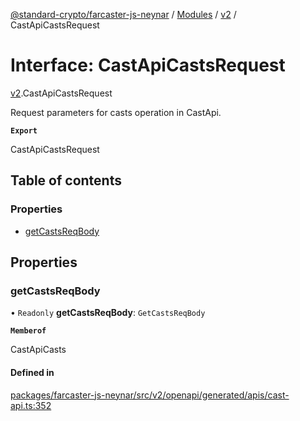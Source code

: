 [@standard-crypto/farcaster-js-neynar](../README.md) / [Modules](../modules.md) / [v2](../modules/v2.md) / CastApiCastsRequest

# Interface: CastApiCastsRequest

[v2](../modules/v2.md).CastApiCastsRequest

Request parameters for casts operation in CastApi.

**`Export`**

CastApiCastsRequest

## Table of contents

### Properties

- [getCastsReqBody](v2.CastApiCastsRequest.md#getcastsreqbody)

## Properties

### getCastsReqBody

• `Readonly` **getCastsReqBody**: `GetCastsReqBody`

**`Memberof`**

CastApiCasts

#### Defined in

[packages/farcaster-js-neynar/src/v2/openapi/generated/apis/cast-api.ts:352](https://github.com/standard-crypto/farcaster-js/blob/main/packages/farcaster-js-neynar/src/v2/openapi/generated/apis/cast-api.ts#L352)
